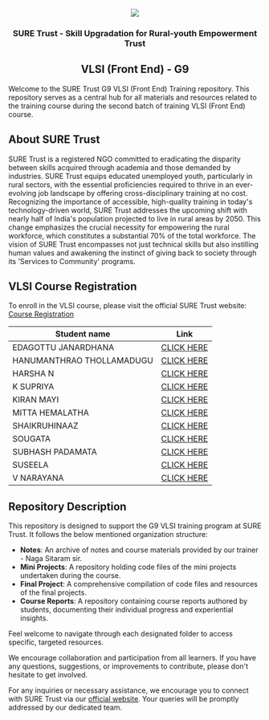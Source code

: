 <!-- PROJECT LOGO -->
<br />

<div align="center">
   <img src='https://user-images.githubusercontent.com/73131499/166115643-d3187f47-d38f-41b2-ae42-5ecbbc60de14.png' />


<h3 align="center">SURE Trust - Skill Upgradation for Rural-youth Empowerment Trust</h3>
  <h2> VLSI (Front End) - G9 </h2>
</div>

Welcome to the SURE Trust G9 VLSI (Front End) Training repository. This repository serves as a central hub for all materials and resources related to the training course during the second batch of training  VLSI (Front End)  course.

## About SURE Trust

SURE Trust is a registered NGO committed to eradicating the disparity between skills acquired through academia and those demanded by industries. SURE Trust equips educated unemployed youth, particularly in rural sectors, with the essential proficiencies required to thrive in an ever-evolving job landscape by offering cross-disciplinary training at no cost. Recognizing the importance of accessible, high-quality training in today's technology-driven world, SURE Trust addresses the upcoming shift with nearly half of India's population projected to live in rural areas by 2050. This change emphasizes the crucial necessity for empowering the rural workforce, which constitutes a substantial 70% of the total workforce. The vision of SURE Trust encompasses not just technical skills but also instilling human values and awakening the instinct of giving back to society through its 'Services to Community' programs. 

## VLSI Course Registration

To enroll in the VLSI course, please visit the official SURE Trust website: [Course Registration](https://suretrustforruralyouth.com/courses/126)


|Student name | Link |
|-------------|------|
|EDAGOTTU JANARDHANA|[CLICK HERE](https://github.com/sure-trust/G9_VLSI/blob/main/Course%20Report/janardhana.md)|
|HANUMANTHRAO THOLLAMADUGU|[CLICK HERE](https://github.com/sure-trust/G9_VLSI/blob/main/Course%20Report/HANUMANTHARAO%20THOLLAMADUGU.md)|
|HARSHA N|[CLICK HERE](https://github.com/sure-trust/G9_VLSI/blob/main/Course%20Report/HARSHA%20N.md)|
|K SUPRIYA|[CLICK HERE](https://github.com/sure-trust/G9_VLSI/blob/main/Course%20Report/SUPRIYA%20K.md)|
|KIRAN MAYI|[CLICK HERE](https://github.com/sure-trust/G9_VLSI/blob/main/Course%20Report/KIRANMAYI%20M.md)|
|MITTA HEMALATHA|[CLICK HERE](https://github.com/sure-trust/G9_VLSI/blob/main/Course%20Report/MITTA%20HEMALATHA.md)|
|SHAIKRUHINAAZ|[CLICK HERE]()|
|SOUGATA|[CLICK HERE](https://github.com/sure-trust/G9_VLSI/blob/main/Course%20Report/SOUGATA%20DE.md)|
|SUBHASH PADAMATA|[CLICK HERE](https://github.com/sure-trust/G9_VLSI/blob/main/Course%20Report/Subhash%20padamata.md)|
|SUSEELA|[CLICK HERE](https://github.com/sure-trust/G9_VLSI/blob/main/Course%20Report/EDIGA%20SUSEELA.md)|
|V NARAYANA|[CLICK HERE](https://github.com/sure-trust/G9_VLSI/blob/main/Course%20Report/V%20Narayana.md)|

## Repository Description

This repository is designed to support the G9 VLSI training program at SURE Trust. It follows the below mentioned organization structure:

- **Notes**: An archive of  notes and course materials provided by our trainer - Naga Sitaram sir.
- **Mini Projects**: A repository holding code files of the mini projects undertaken during the course.
- **Final Project**: A comprehensive compilation of code files and resources of the final projects.
- **Course Reports**: A repository containing course reports authored by students, documenting their individual progress and experiential insights.

Feel welcome to navigate through each designated folder to access specific, targeted resources. 

We encourage collaboration and participation from all learners. If you have any questions, suggestions, or improvements to contribute, please don't hesitate to get involved.

For any inquiries or necessary assistance, we encourage you to connect with SURE Trust via our [official website](https://suretrustforruralyouth.com/). Your queries will be promptly addressed by our dedicated team.
